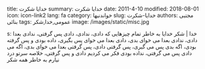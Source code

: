 title: خدایا شکرت
summary: خدایا شکرت
date: 2011-4-10
modified: 2018-08-01
icon:  icon-link2
lang: fa
category: خواندنیها
slug: خدایا-شکرت
authors: مجتبی بنائی
tags: عمومی,خدا,شکر
image: /images/static/misc.jpg

s: خدا | شکر خدایا   به خاطر تمام چیزهایی که دادی،   ندادی،  دادی پس گرفتی،  ندادی بعدا دادی،  ندادی بعدا می خوای بدی،  دادی بعدا می خوای پس بگیری،  داده بودی و پس گرفته بودی،  اگه بدی پس می گیری،  پس گرفتی دادی،  پس گرفتی بعدا می خوای بدی،  اگه می دادی پس می گرفتی،  نداده بودی فکر می کردیم دادی و پس گرفتی،  خلاصه سرتو درد نیارم به خاطر همه شکر